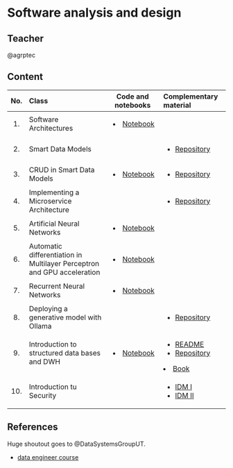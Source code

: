  # Software analysis and design

## Teacher
@agrptec


## Content

| No.        | Class          |Code and notebooks |  Complementary material|
| :-------------: |:-------------| :-----:| :-----|
| 1.              | Software Architectures|  <ul> <li>[Notebook](notebooks/quality_attributes_in_sw.ipynb) </li> </ul> | 
| 2.              | Smart Data Models| |  <ul> <li>[Repository](https://github.com/FIWARE/tutorials.Getting-Started.git) </li> </ul> | 
| 3.              | CRUD in Smart Data Models| <ul> <li>[Notebook](notebooks/reading_context.ipynb) </li> </ul>  |<ul> <li>[Repository](https://github.com/FIWARE/tutorials.CRUD-Operations.git) </li> </ul> | 
| 4.              | Implementing a Microservice Architecture|  | <ul> <li>[Repository](https://github.com/FIWARE/real-time-inference-ai-service.git) </li> </ul> | 
| 5.              | Artificial Neural Networks|  <ul> <li>[Notebook](notebooks/IntroANN.ipynb) </li> </ul> | 
| 6.              | Automatic differentiation in Multilayer Perceptron and GPU acceleration|  <ul> <li>[Notebook](notebooks/acceleration_DNN_pynb.ipynb) </li> </ul> | 
| 7.              | Recurrent Neural Networks|  <ul> <li>[Notebook](notebooks/1_Sequence_to_Sequence_Learning_with_Neural_Networks.ipynb) </li> </ul> | 
| 8.              | Deploying a generative model with Ollama| |  <ul> <li>[Repository](https://github.com/ollama/ollama.git) </li> </ul> | 
| 9.              | Introduction to structured data bases and DWH|  <ul> <li>[Notebook](notebooks/postgres.ipynb) </li> </ul> |  <ul> <li>[README](postgres.md) </li> <li>[Repository](https://github.com/Wathon/Data-Modeling-with-Postgres.git) </li> </ul> <li>[Book](http://160592857366.free.fr/joe/ebooks/ShareData/The%20Data%20Warehouse%20Toolkit.pdf) </li>| 
| 10.      |Introduction tu Security |  |  <ul> <li>[IDM I](https://github.com/FIWARE/tutorials.Identity-Management) </li> <li>[IDM II](https://github.com/FIWARE/tutorials.Roles-Permissions?tab=readme-ov-file) </li> </ul> | 







## References

Huge shoutout goes to @DataSystemsGroupUT.

 - [data engineer course](https://github.com/DataSystemsGroupUT/dataeng.git)
